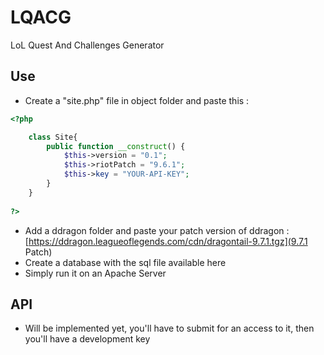 # LQACG
LoL Quest And Challenges Generator
## Use
- Create a "site.php" file in object folder and paste this : 
```PHP
<?php

    class Site{
        public function __construct() {
            $this->version = "0.1";
            $this->riotPatch = "9.6.1";
            $this->key = "YOUR-API-KEY";
        }
    }
    
?>
```
- Add a ddragon folder and paste your patch version of ddragon : [https://ddragon.leagueoflegends.com/cdn/dragontail-9.7.1.tgz](9.7.1 Patch)
- Create a database with the sql file available here
- Simply run it on an Apache Server

## API 
- Will be implemented yet, you'll have to submit for an access to it, then you'll have a development key